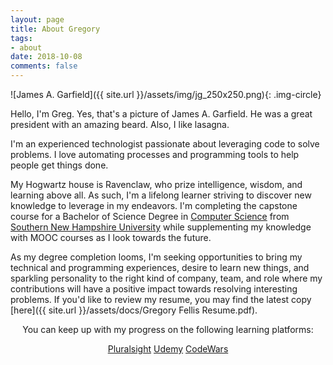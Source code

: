 ```yaml
---
layout: page
title: About Gregory
tags: 
- about
date: 2018-10-08
comments: false
---
```


![James A. Garfield]({{ site.url }}/assets/img/jg_250x250.png){: .img-circle}

Hello, I'm Greg. Yes, that's a picture of James A. Garfield. He was a great president with an amazing beard. Also, I like lasagna.

I'm an experienced technologist passionate about leveraging code to solve problems. I love automating processes and programming tools to help people get things done.

My Hogwartz house is Ravenclaw, who prize intelligence, wisdom, and learning above all.  As such, I'm a lifelong learner striving to discover new knowledge to leverage in my endeavors.  I'm completing the capstone course for a Bachelor of Science Degree in [Computer Science](https://www.snhu.edu/online-degrees/bachelors/bs-in-computer-science) from [Southern New Hampshire University](https://www.snhu.edu) while supplementing my knowledge with MOOC courses as I look towards the future.

As my degree completion looms, I'm seeking opportunities to bring my technical and programming experiences, desire to learn new things, and sparkling personality to the right kind of company, team, and role where my contributions will have a positive impact towards resolving interesting problems.  If you'd like to review my resume, you may find the latest copy [here]({{ site.url }}/assets/docs/Gregory Fellis Resume.pdf).

<center>
You can keep up with my progress on the following learning platforms:
<p>
<a href="https://app.pluralsight.com/profile/gsfellis" target="_blank" class="btn btn-info">Pluralsight</a>
<a href="https://www.udemy.com/user/gregorysfellis/" class="btn btn-info">Udemy</a>
<a href="https://www.codewars.com/users/gsfellis" target="_blank" class="btn btn-info">CodeWars</a>
</p>
</center>

